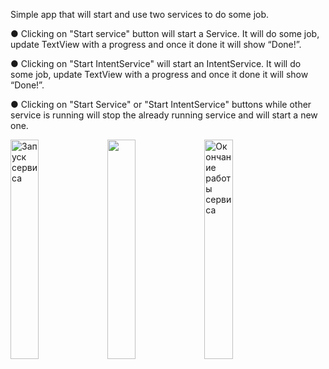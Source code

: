 Simple app that will start and use two services to do some job.

● Clicking on "Start service" button will start a Service.
It will do some job, update TextView with a progress and once it done it will show “Done!”.

● Clicking on "Start IntentService" will start an IntentService.
It will do some job, update TextView with a progress and once it done it will show “Done!”.

● Clicking on "Start Service" or "Start IntentService" buttons while other service is running
will stop the already running service and will start a new one.


<img src="https://user-images.githubusercontent.com/9308897/45396313-837ef600-b643-11e8-9bbf-4abe5fdda251.png" width="30%" alt="Запуск сервиса"/>  <img src="https://user-images.githubusercontent.com/9308897/45396310-7eba4200-b643-11e8-81d8-01c9b329853e.png" width="30%"/> 
 <img src="https://user-images.githubusercontent.com/9308897/45396305-782bca80-b643-11e8-98dd-59b7c4f728f2.png" width="30%" alt="Окончание работы сервиса"/> 
